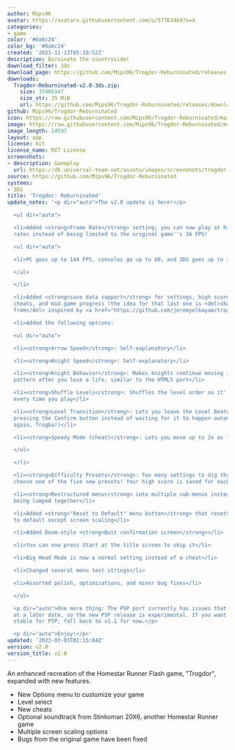 ```yaml
---
author: Mips96
avatar: https://avatars.githubusercontent.com/u/57763469?v=4
categories:
- game
color: '#0a6c24'
color_bg: '#0a6c24'
created: '2021-11-13T05:10:52Z'
description: Burninate the countryside!
download_filter: 3ds
download_page: https://github.com/Mips96/Trogdor-Reburninated/releases
downloads:
  Trogdor-Reburninated-v2.0-3ds.zip:
    size: 37465147
    size_str: 35 MiB
    url: https://github.com/Mips96/Trogdor-Reburninated/releases/download/v2.0/Trogdor-Reburninated-v2.0-3ds.zip
github: Mips96/Trogdor-Reburninated
icon: https://raw.githubusercontent.com/Mips96/Trogdor-Reburninated/main/Trogdor-Reburninated/release-resources/logo_icon_android_48.png
image: https://raw.githubusercontent.com/Mips96/Trogdor-Reburninated/main/Trogdor-Reburninated/release-resources/background_psp.png
image_length: 14597
layout: app
license: mit
license_name: MIT License
screenshots:
- description: Gameplay
  url: https://db.universal-team.net/assets/images/screenshots/trogdor-reburninated/gameplay.png
source: https://github.com/Mips96/Trogdor-Reburninated
systems:
- 3DS
title: 'Trogdor: Reburninated'
update_notes: '<p dir="auto">The v2.0 update is here!</p>

  <ul dir="auto">

  <li>Added <strong>Frame Rate</strong> setting; you can now play at higher frame
  rates instead of being limited to the original game''s 16 FPS!

  <ul dir="auto">

  <li>PC goes up to 144 FPS, consoles go up to 60, and 3DS goes up to 30</li>

  </ul>

  </li>

  <li>Added <strong>save data support</strong> for settings, high scores, unlocked
  cheats, and mid-game progress (the idea for that last one is <del>shamelessly stolen
  from</del> inspired by <a href="https://github.com/jeremyelkayam/trogba">Trogba</a>)</li>

  <li>Added the following options:

  <ul dir="auto">

  <li><strong>Arrow Speed</strong>: Self-explanatory</li>

  <li><strong>Knight Speed</strong>: Self-explanatory</li>

  <li><strong>Knight Behavior</strong>: Makes knights continue moving in a constant
  pattern after you lose a life, similar to the HTML5 port</li>

  <li><strong>Shuffle Levels</strong>: Shuffles the level order so it''s different
  every time you play</li>

  <li><strong>Level Transition</strong>: Lets you leave the Level Beaten screen by
  pressing the Confirm button instead of waiting for it to happen automatically (thanks
  again, Trogba!)</li>

  <li><strong>Speedy Mode (cheat)</strong>: Lets you move up to 2x as fast</li>

  </ul>

  </li>

  <li><strong>Difficulty Presets</strong>: Too many settings to dig through? Just
  choose one of the five new presets! Your high score is saved for each preset.</li>

  <li><strong>Restructured menu</strong> into multiple sub-menus instead of everything
  being lumped together</li>

  <li>Added <strong>"Reset to Default" menu button</strong> that resets all settings
  to default except screen scaling</li>

  <li>Added Doom-style <strong>Quit confirmation screen</strong></li>

  <li>You can now press Start at the title screen to skip it</li>

  <li>Big Head Mode is now a normal setting instead of a cheat</li>

  <li>Changed several menu text strings</li>

  <li>Assorted polish, optimizations, and minor bug fixes</li>

  </ul>

  <p dir="auto">One more thing: The PSP port currently has issues that will be fixed
  at a later date, so the new PSP release is experimental. If you want something more
  stable for PSP, fall back to v1.1 for now.</p>

  <p dir="auto">Enjoy!</p>'
updated: '2023-03-03T01:15:04Z'
version: v2.0
version_title: v2.0
---
```

An enhanced recreation of the Homestar Runner Flash game, "Trogdor", expanded with new features.
- New Options menu to customize your game
- Level select
- New cheats
- Optional soundtrack from Stinkoman 20X6, another Homestar Runner game
- Multiple screen scaling options
- Bugs from the original game have been fixed